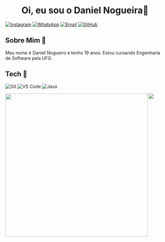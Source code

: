 <h1 align = "center">Oi, eu sou o Daniel Nogueira🤝
</h1>

[![Instagram](https://img.shields.io/badge/Instagram-E4405F?style=for-the-badge&logo=instagram&logoColor=white)](https://www.instagram.com/danielnogueira.c/)
[![WhatsApp](https://img.shields.io/badge/WhatsApp-25D366?style=for-the-badge&logo=whatsapp&logoColor=white)](https://api.whatsapp.com/send?phone=5562996020555&text=oi)
[![Email](https://img.shields.io/badge/Gmail-D14836?style=for-the-badge&logo=gmail&logoColor=white)](mailto:daniel.nogueira.dacosta@gmail.com)
[![GitHub](https://img.shields.io/badge/GitHub-100000?style=for-the-badge&logo=github&logoColor=white)](https://github.com/daniel-costa)

## Sobre Mim 👋

Meu nome é Daniel Nogueiro e tenho 19 anos. Estou cursando Engenharia de Software pela UFG.

## Tech 🤖

![Git](https://img.shields.io/badge/GIT-E44C30?style=for-the-badge&logo=git&logoColor=white)
![VS Code](https://img.shields.io/badge/Visual_Studio_Code-0078D4?style=for-the-badge&logo=visual%20studio%20code&logoColor=white)
![Java](https://img.shields.io/badge/Java-ED8B00?style=for-the-badge&logo=java&logoColor=white)

<img align = "left" width="450" src = "https://github-readme-stats.vercel.app/api?username=nogueiralegacy&show_icons=true&theme=dark&locale=pt-br&custom_title=Estatísticas%20do%20GitHub"/>

[![](https://github-readme-stats.vercel.app/api/top-langs/?username=nogueiralegacy&layout=compact&locale=pt-br&theme=dark)](https://github.com/nogueiralegacy/github-readme-stats)

